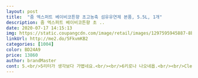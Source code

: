 ```yaml
---
layout: post 
title:  "줌 엑스퍼트 베이비코튼향 초고농축 섬유유연제 본품, 5.5L, 1개" 
description: 줌 엑스퍼트 베이비코튼향 초 ..
date: 2020-07-17 14:15:13 
img: https://static.coupangcdn.com/image/retail/images/1297595945887-8b921790-ba95-4b8c-8457-466bfbd9b79d.jpg 
linkUrl: http://me2.do/5FkvmKB2 
categories: [1004] 
color: BD24A9 
price: 13860 
author: brandMaster 
cont: 5.<br/>5리터가 생각보다 가볍네요.<br/><br/>6키로나 나오네욥.<br/><br/>Clean water 사용, 무색소, 피부자극테스트가 완료된 상품이래요.<br/> 별다른 피부자극은 없었어요.<br/> 가려움도 없었음<br/>✔️용기<br/>✔️주의<br/>✔️지속력<br/>✔️촉감<br/>✔️피부자극<br/>✔️향<br/>가볍게 나오더라구요.<br/><br/>고농축 섬유유연제이기 때문에 한번에 너무 많은 양은 넣지 않았어요.<br/> 1/3 정도 넣었는데 향이 강하지 않네요^^; 풍부한 향을 위해서는 용량을 늘리라고 안내돼있어서 다음 번에는 반컵으로 늘려서 넣어보려구요.<br/> 향 너무좋아용♥︎<br/>고농축이니 컵으 제일 아랫부부나인까지 받아서 썼는데<br/>그동안 스글 블루 썻는데 살려고 봣더니 고무줄 마냥 금액이 왓다갓다 계속 바뀌길래 그냥 딴걸로 갈아타야지 하면서 엄청 저렴하길래 맘편히 쓸수 있을 것 같아서 일단 구매(섬유유연제 한번쓸때 콸콸콸 씁니다)했는데요.<br/><br/>그래서 무게를 재보았는데<br/>그리오래 남지는 않는것 같아요.<br/><br/> 
---
```

 